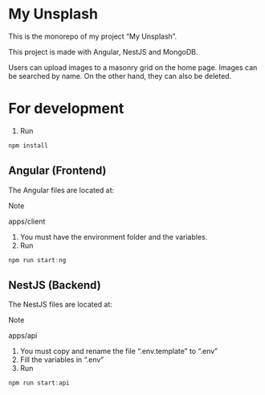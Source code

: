 # My Unsplash

This is the monorepo of my project “My Unsplash”.

This project is made with Angular, NestJS and MongoDB.

Users can upload images to a masonry grid on the home page. Images can be searched by name. On the other hand, they can also be deleted.

# For development

1. Run

```jsx
npm install
```

## Angular (Frontend)

The Angular files are located at:

>[!NOTE]
> apps/client

1. You must have the environment folder and the variables.
2. Run

```jsx
npm run start:ng
```

## NestJS (Backend)

The NestJS files are located at:

>[!NOTE]
> apps/api

1. You must copy and rename the file “.env.template” to “.env”
2. Fill the variables in “.env”
3. Run

```jsx
npm run start:api
```
